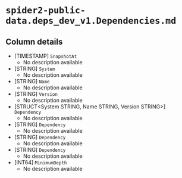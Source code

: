 # `spider2-public-data.deps_dev_v1.Dependencies.md`

## Column details

* [TIMESTAMP]    `SnapshotAt`
  - No description available
* [STRING]    `System`
  - No description available
* [STRING]    `Name`
  - No description available
* [STRING]    `Version`
  - No description available
* [STRUCT<System STRING, Name STRING, Version STRING>]    `Dependency`
  - No description available
* [STRING]    `Dependency`
  - No description available
* [STRING]    `Dependency`
  - No description available
* [STRING]    `Dependency`
  - No description available
* [INT64]    `MinimumDepth`
  - No description available

